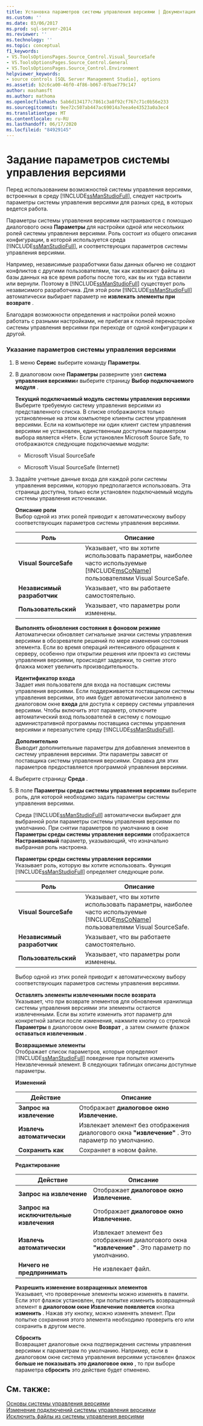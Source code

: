 ```yaml
---
title: Установка параметров системы управления версиями | Документация Майкрософт
ms.custom: ''
ms.date: 03/06/2017
ms.prod: sql-server-2014
ms.reviewer: ''
ms.technology: ''
ms.topic: conceptual
f1_keywords:
- VS.ToolsOptionsPages.Source_Control.Visual_SourceSafe
- VS.ToolsOptionsPages.Source_Control.General
- VS.ToolsOptionsPages.Source_Control.Environment
helpviewer_keywords:
- source controls [SQL Server Management Studio], options
ms.assetid: b2c6ca00-46f0-4f86-b067-07bae779c147
author: mashamsft
ms.author: mathoma
ms.openlocfilehash: 5ab6d134177c7861c3a8f92cf767c71c0b56e233
ms.sourcegitcommit: 9ee72c507ab447ac69014a7eea4e43523a0a3ec4
ms.translationtype: MT
ms.contentlocale: ru-RU
ms.lasthandoff: 06/17/2020
ms.locfileid: "84929145"
---
```

# <a name="set-source-control-options"></a>Задание параметров системы управления версиями
  Перед использованием возможностей системы управления версиями, встроенных в среду [!INCLUDE[ssManStudioFull](../includes/ssmanstudiofull-md.md)], следует настроить параметры системы управления версиями для разных сред, в которых ведется работа.  
  
 Параметры системы управления версиями настраиваются с помощью диалогового окна **Параметры** для настройки одной или нескольких ролей системы управления версиями. Роль состоит из общего описания конфигурации, в которой используется среда [!INCLUDE[ssManStudioFull](../includes/ssmanstudiofull-md.md)], и соответствующих параметров системы управления версиями.  
  
 Например, независимые разработчики базы данных обычно не создают конфликтов с другими пользователями, так как извлекают файлы из базы данных на все время работы после того, как вы их туда вставили или вернули. Поэтому в [!INCLUDE[ssManStudioFull](../includes/ssmanstudiofull-md.md)] существует роль независимого разработчика. Для этой роли [!INCLUDE[ssManStudioFull](../includes/ssmanstudiofull-md.md)] автоматически выбирает параметр не **извлекать элементы при возврате** .  
  
 Благодаря возможности определения и настройки ролей можно работать с разными настройками, не прибегая к полной перенастройке системы управления версиями при переходе от одной конфигурации к другой.  
  
### <a name="to-set-source-control-options"></a>Указание параметров системы управления версиями  
  
1.  В меню **Сервис** выберите команду **Параметры**.  
  
2.  В диалоговом окне **Параметры** разверните узел **система управления версиями**и выберите страницу **Выбор подключаемого модуля** .  
  
     **Текущий подключаемый модуль системы управления версиями**  
     Выберите требуемую систему управления версиями из представленного списка. В списке отображаются только установленные на этом компьютере клиенты систем управления версиями. Если на компьютере ни один клиент систем управления версиями не установлен, единственным доступным параметром выбора является «Нет». Если установлен Microsoft Source Safe, то отображаются следующие подключаемые модули:  
  
    -   Microsoft Visual SourceSafe  
  
    -   Microsoft Visual SourceSafe (Internet)  
  
3.  Задайте учетные данные входа для каждой роли системы управления версиями, которую предполагается использовать. Эта страница доступна, только если установлен подключаемый модуль системы управления источниками.  
  
     **Описание роли**  
     Выбор одной из этих ролей приводит к автоматическому выбору соответствующих параметров системы управления версиями.  
  
    |Роль|Описание|  
    |----------|-----------------|  
    |**Visual SourceSafe**|Указывает, что вы хотите использовать параметры, наиболее часто используемые [!INCLUDE[msCoName](../includes/msconame-md.md)] пользователями Visual SourceSafe.|  
    |**Независимый разработчик**|Указывает, что вы работаете самостоятельно.|  
    |**Пользовательский**|Указывает, что параметры роли изменены.|  
  
     **Выполнять обновления состояния в фоновом режиме**  
     Автоматически обновляет сигнальные значки системы управления версиями в обозревателе решений по мере изменения состояния элемента. Если во время операций интенсивного обращения к серверу, особенно при открытии решения или проекта из системы управления версиями, происходят задержки, то снятие этого флажка может увеличить производительность.  
  
     **Идентификатор входа**  
     Задает имя пользователя для входа на поставщик системы управления версиями. Если поддерживается поставщиком системы управления версиями, это имя будет автоматически заполнено в диалоговом окне **входа** для доступа к серверу системы управления версиями. Чтобы включить этот параметр, отключите автоматический вход пользователей в систему с помощью административной программы поставщика системы управления версиями и перезапустите среду [!INCLUDE[ssManStudioFull](../includes/ssmanstudiofull-md.md)].  
  
     **Дополнительно**  
     Выводит дополнительные параметры для добавления элементов в систему управления версиями. Эти параметры зависят от поставщика системы управления версиями. Справка для этих параметров предоставляется программой управления версиями.  
  
4.  Выберите страницу **Среда** .  
  
5.  В поле **Параметры среды системы управления версиями** выберите роль, для которой необходимо задать параметры системы управления версиями.  
  
     Среда [!INCLUDE[ssManStudioFull](../includes/ssmanstudiofull-md.md)] автоматически выбирает для выбранной роли параметры системы управления версиями по умолчанию. При снятии параметров по умолчанию в окне **Параметры среды системы управления версиями** отображается **Настраиваемый** параметр, указывающий, что изначально выбранная роль настроена.  
  
     **Параметры среды системы управления версиями**  
     Указывает роль, которую вы хотите использовать. Функция [!INCLUDE[ssManStudioFull](../includes/ssmanstudiofull-md.md)] определяет следующие роли.  
  
    |Роль|Описание|  
    |----------|-----------------|  
    |**Visual SourceSafe**|Указывает, что вы хотите использовать параметры, наиболее часто используемые [!INCLUDE[msCoName](../includes/msconame-md.md)] пользователями Visual SourceSafe.|  
    |**Независимый разработчик**|Указывает, что вы работаете самостоятельно.|  
    |**Пользовательский**|Указывает, что параметры роли изменены.|  
  
     Выбор одной из этих ролей приводит к автоматическому выбору соответствующих параметров системы управления версиями.  
  
     **Оставлять элементы извлеченными после возврата**  
     Указывает, что при возврате элементов для обновления хранилища системы управления версиями эти элементы остаются извлеченными. Если вы хотите изменить этот параметр для конкретной записи после изменения, нажмите кнопку со стрелкой **Параметры** в диалоговом окне **Возврат** , а затем снимите флажок **оставаться извлеченным** .  
  
     **Возвращаемые элементы**  
     Отображает список параметров, которые определяют [!INCLUDE[ssManStudioFull](../includes/ssmanstudiofull-md.md)] поведение при попытке изменить Неизвлеченный элемент. В следующих таблицах описаны доступные параметры.  
  
     **Изменений**  
  
    |Действие|Описание|  
    |------------|-----------------|  
    |**Запрос на извлечение**|Отображает **диалоговое окно Извлечение.**|  
    |**Извлечь автоматически**|Извлекает элемент без отображения диалогового окна **"извлечение"** . Это параметр по умолчанию.|  
    |**Сохранить как**|Сохраняет в новом файле.|  
  
     **Редактирование**  
  
    |Действие|Описание|  
    |------------|-----------------|  
    |**Запрос на извлечение**|Отображает **диалоговое окно Извлечение.**|  
    |**Запрос на исключительные извлечения**|Отображает **диалоговое окно Извлечение.**|  
    |**Извлечь автоматически**|Извлекает элемент без отображения диалогового окна **"извлечение"** . Это параметр по умолчанию.|  
    |**Ничего не предпринимать**|Не извлекает файл.|  
  
     **Разрешить изменение возвращенных элементов**  
     Указывает, что проверенные элементы можно изменять в памяти. Если этот флажок установлен, при попытке изменить возвращенный элемент в **диалоговом окне Извлечение появляется** кнопка **изменить** . Нажав эту кнопку, можно изменять элемент. При попытке сохранения этого элемента необходимо проверить его или сохранить в другом месте.  
  
     **Сбросить**  
     Возвращает диалоговые окна подтверждения системы управления версиями к параметрам по умолчанию. Например, если в диалоговом окне система управления версиями установлен флажок **больше не показывать это диалоговое окно** , то при выборе параметра **сбросить** это действие будет отменено.  
  
## <a name="see-also"></a>См. также:  
 [Основы системы управления версиями](../../2014/database-engine/source-control-basics.md)   
 [Изменение подключений системы управления версиями](../../2014/database-engine/change-source-control-connections.md)   
 [Исключить файлы из системы управления версиями](../../2014/database-engine/exclude-files-from-source-control.md)  
  
  
